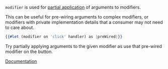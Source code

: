 `modifier` is used for [partial application][wiki] of arguments to modifiers.

This can be useful for pre-wiring arguments to complex modifiers, or modifiers with private implementation details that a consumer may not need to care about.

```hbs
{{#let (modifier on 'click' handler) as |preWired|}}
```

Try partially applying arguments to the given modifier as use that pre-wired modifier on the button.

[Documentation][docs]

[docs]: https://api.emberjs.com/ember/modifier/classes/Ember.Templates.helpers/methods/modifier?anchor=modifier
[wiki]: https://en.wikipedia.org/wiki/Partial_application

